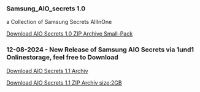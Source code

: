 ### Samsung_AIO_secrets 1.0
a Collection of Samsung Secrets AllInOne

[Download AIO Secrets 1.0 ZIP Archive Small-Pack](https://github.com/Systemx23x/Samsung_AIO_secrets/releases/download/Master/Samsung.AIO.4.All.zip)

### 12-08-2024 - New Release of Samsung AIO Secrets via 1und1 Onlinestorage, feel free to Download

[Download AIO Secrets 1.1 Archiv](https://c.1und1.de/@1157988897574099954/JM1dAGoHTa2uMVpcpkOTdw)

[Download AIO Secrets 1.1 ZIP Archiv size:2GB](https://c.1und1.de/@1157988897574099954/AoPNOvqlRmisrkQephY2rg)
